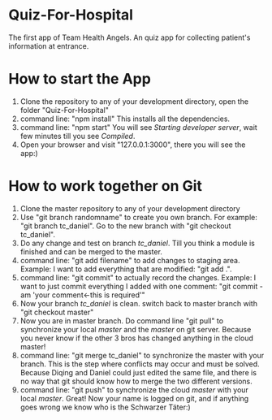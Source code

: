 # Quiz-For-Hospital
The first app of Team Health Angels. An quiz app for collecting patient's information at entrance.

# How to start the App
1. Clone the repository to any of your development directory, open the folder "Quiz-For-Hospital"
2. command line: "npm install" This installs all the dependencies.
3. command line: "npm start" You will see *Starting developer server*, wait few minutes till you see *Compiled*.
4. Open your browser and visit "127.0.0.1:3000", there you will see the app:)

# How to work together on Git
1. Clone the master repository to any of your development directory
2. Use "git branch randomname" to create you own branch. For example: "git branch tc_daniel". Go to the new branch with "git checkout tc_daniel".
3. Do any change and test on branch *tc_daniel*. Till you think a module is finished and can be merged to the master.
4. command line: "git add filename" to add changes to staging area. Example: I want to add everything that are modified: "git add .". 
5. command line: "git commit" to actually record the changes. Example: I want to just commit everything I added with one comment: "git commit -am 'your comment<-this is required'"
6. Now your branch *tc_daniel* is clean. switch back to master branch with "git checkout master"
7. Now you are in master branch. Do command line "git pull" to synchronize your local *master* and the *master* on git server. Because you never know if the other 3 bros has changed anything in the cloud master!
8. command line: "git merge tc_daniel" to synchronize the master with your branch. This is the step where conflicts may occur and must be solved. Because Diqing and Daniel could just edited the same file, and there is no way that git should know how to merge the two different versions.
9. command line: "git push" to synchronize the cloud *master* with your local *master*. Great! Now your name is logged on git, and if anything goes wrong we know who is the Schwarzer Täter:)
